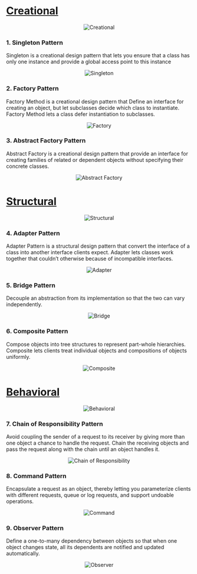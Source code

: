 # [Creational](https://github.com/williamvietnam/android/tree/main/android-knowledges/design-pattern/creational)
<p align="center">
<img alt="Creational" src="https://github.com/williamvietnam/android/blob/main/android-knowledges/design-pattern/assets/creational.png">
</p>

### 1. Singleton Pattern
Singleton is a creational design pattern that lets you ensure that a class has only one instance and provide a global access point to this instance
<p align="center">
<img alt="Singleton" src="https://github.com/williamvietnam/android/blob/main/android-knowledges/design-pattern/assets/singleton-pattern.png">
</p>

### 2. Factory Pattern
Factory Method is a creational design pattern that Define an interface for creating an object, but let subclasses decide which class to instantiate.
Factory Method lets a class defer instantiation to subclasses.
<p align="center">
<img alt="Factory" src="https://github.com/williamvietnam/android/blob/main/android-knowledges/design-pattern/assets/design-patterns-factory-method-diagram.png">
</p>

### 3. Abstract Factory Pattern
Abstract Factory is a creational design pattern that provide an interface for creating families of  related or dependent objects without specifying their concrete classes.
<p align="center">
<img alt="Abstract Factory" src="https://github.com/williamvietnam/android/blob/main/android-knowledges/design-pattern/assets/design-patterns-abstract-factory-diagram.png">
</p>

# [Structural](https://github.com/williamvietnam/android/tree/main/android-knowledges/design-pattern/structural)
<p align="center">
<img alt="Structural" src="https://github.com/williamvietnam/android/blob/main/android-knowledges/design-pattern/assets/structural.png">
</p>

### 4. Adapter Pattern
Adapter Pattern is a structural design pattern that convert the interface of a class into another interface clients expect.
Adapter lets classes work together that couldn’t otherwise because of incompatible interfaces.
<p align="center">
<img alt="Adapter" src="https://github.com/williamvietnam/android/blob/main/android-knowledges/design-pattern/assets/adapter-pattern.jpg">
</p>

### 5. Bridge Pattern
Decouple an abstraction from its implementation so that the two can vary independently.
<p align="center">
<img alt="Bridge" src="https://github.com/williamvietnam/android/blob/main/android-knowledges/design-pattern/assets/design-patterns-bridge-diagram.png">
</p>

### 6. Composite Pattern
Compose objects into tree structures to represent part-whole hierarchies.
Composite lets clients treat individual objects and compositions of objects uniformly.
<p align="center">
<img alt="Composite" src="https://github.com/williamvietnam/android/blob/main/android-knowledges/design-pattern/assets/Composite.png">
</p>

# [Behavioral](https://github.com/williamvietnam/android/tree/main/android-knowledges/design-pattern/behavioral) 
<p align="center">
<img alt="Behavioral" src="https://github.com/williamvietnam/android/blob/main/android-knowledges/design-pattern/assets/behavioral.png">
</p>

### 7. Chain of Responsibility Pattern
Avoid coupling the sender of a request to its receiver by giving more than one object a chance to handle the request.
Chain the receiving objects and pass the request along with the chain until an object handles it.
<p align="center">
<img alt="Chain of Responsibility" src="https://github.com/williamvietnam/android/blob/main/android-knowledges/design-pattern/assets/design-patterns-chain-of-responsibility-diagram.png">
</p>

### 8. Command Pattern
Encapsulate a request as an object, thereby letting you parameterize clients with different requests, queue or log requests, and support undoable operations.
<p align="center">
<img alt="Command" src="https://github.com/williamvietnam/android/blob/main/android-knowledges/design-pattern/assets/design-patterns-command-diagram.png">
</p>

### 9. Observer Pattern
Define a one-to-many dependency between objects so that when one object changes state, all its dependents are notified and updated automatically.
<p align="center">
<img alt="Observer" src="https://github.com/williamvietnam/android/blob/main/android-knowledges/design-pattern/assets/design-patterns-observer.png">
</p>